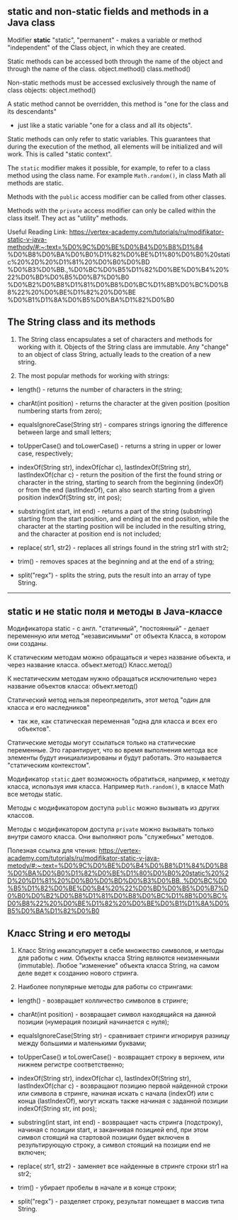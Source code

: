 ## static and non-static fields and methods in a Java class
Modifier **static** 
"static", "permanent" - makes a variable or method "independent" of the Class object,
in which they are created.

Static methods can be accessed both through the name of the object and through the name of the class.
object.method()
class.method()

Non-static methods must be accessed exclusively through the name of class objects:
object.method()

A static method cannot be overridden, this method is "one for the class and its descendants"
- just like a static variable "one for a class and all its objects".

Static methods can only refer to static variables. This guarantees
that during the execution of the method, all elements will be initialized and will work.
This is called "static context".

The ``static`` modifier makes it possible, for example, to refer to a class method using the class name. For example
``Math.random()``, in class Math all methods are static.

Methods with the ``public`` access modifier can be called from other classes.

Methods with the ``private`` access modifier can only be called within the class itself.
They act as "utility" methods.

Useful Reading Link:
https://vertex-academy.com/tutorials/ru/modifikator-static-v-java-methody/#:~:text=%D0%9C%D0%BE%D0%B4%D0%B8%D1%84 %D0%B8%D0%BA%D0%B0%D1%82%D0%BE%D1%80%D0%B0%20static%20%2D%20%D1%81%20%D0%B0%D0%BD %D0%B3%D0%BB.,%D0%BC%D0%B5%D1%82%D0%BE%D0%B4%20%22%D0%BD%D0%B5%D0%B7%D0%B0 %D0%B2%D0%B8%D1%81%D0%B8%D0%BC%D1%8B%D0%BC%D0%B8%22%20%D0%BE%D1%82%20%D0%BE %D0%B1%D1%8A%D0%B5%D0%BA%D1%82%D0%B0

## The String class and its methods

1. The String class encapsulates a set of characters and methods for working with it.
   Objects of the String class are immutable. Any "change" to an object of class String,
   actually leads to the creation of a new string.

2. The most popular methods for working with strings:

- length() - returns the number of characters in the string;

- charAt(int position) - returns the character at the given position (position numbering starts from zero);

- equalsIgnoreCase(String str) - compares strings ignoring the difference between large and small letters;

- toUpperCase() and toLowerCase() - returns a string in upper or lower case, respectively;

- indexOf(String str), indexOf(char c), lastIndexOf(String str), lastIndexOf(char c) - return the position of the first
  the found string or character in the string, starting to search from the beginning (indexOf) or from the end (lastIndexOf),
  can also search starting from a given position indexOf(String str, int pos);

- substring(int start, int end) - returns a part of the string (substring) starting from the start position,
  and ending at the end position, while the character at the starting position will be included in the resulting string,
  and the character at position end is not included;

- replace( str1, str2) - replaces all strings found in the string str1 with str2;

- trim() - removes spaces at the beginning and at the end of a string;

- split("regx") - splits the string, puts the result into an array of type String.

__________________________________

## static и не static поля и методы в Java-классе
Модификатора static - с англ. "статичный", "постоянный" - делает переменную или метод "независимыми" от объекта Класса,
в котором они созданы.

К статическим методам можно обращаться и через название объекта, и через название класса.
    объект.метод()
    Класс.метод()

К нестатическим методам нужно обращаться исключительно через название объектов класса:
    объект.метод()

Cтатический метод нельзя переопределить, этот метод "один для класса и его наследников" 
- так же, как статическая переменная "одна для класса и всех его объектов".

Cтатические методы могут ссылаться только на статические переменные. Это гарантирует, 
что во время выполнения метода все элементы будут инициализированы и будут работать. 
Это называется "статическим контекстом".

Модификатор ``static`` дает возможность обратиться, например, к методу класса, используя имя класса. Например
``Math.random()``, в классе Math все методы static.

Методы с модификатором доступа ``public`` можно вызывать из других классов.

Методы с модификатором доступа ``private`` можно вызывать только внутри самого класса.
Они выполняют роль "служебных" методов.

Полезная ссылка для чтения:
https://vertex-academy.com/tutorials/ru/modifikator-static-v-java-metody/#:~:text=%D0%9C%D0%BE%D0%B4%D0%B8%D1%84%D0%B8%D0%BA%D0%B0%D1%82%D0%BE%D1%80%D0%B0%20static%20%2D%20%D1%81%20%D0%B0%D0%BD%D0%B3%D0%BB.,%D0%BC%D0%B5%D1%82%D0%BE%D0%B4%20%22%D0%BD%D0%B5%D0%B7%D0%B0%D0%B2%D0%B8%D1%81%D0%B8%D0%BC%D1%8B%D0%BC%D0%B8%22%20%D0%BE%D1%82%20%D0%BE%D0%B1%D1%8A%D0%B5%D0%BA%D1%82%D0%B0

## Класс String и его методы

1. Класс String инкапсулирует в себе множество символов, и методы для работы с ним.
   Объекты класса String являются неизменными (immutable). Любое "изменение" объекта класса String,
   на самом деле ведет к созданию нового стринга.

2. Наиболее популярные методы для работы со стрингами:

- length() - возвращает колличество символов в стринге;

- charAt(int position) - возвращает символ находящийся на данной позиции (нумерация позиций начинается с нуля);

- equalsIgnoreCase(String str) - сравнивает стринги игнорируя разницу между большими и маленькими буквами;

- toUpperCase() и toLowerCase() - возвращает строку в верхнем, или нижнем регистре соответственно;

- indexOf(String str), indexOf(char c), lastIndexOf(String str), lastIndexOf(char c) - возвращают позицию первой
  найденной строки или символа в стринге, начиная искать с начала (indexOf) или с конца (lastIndexOf),
  могут искать также начиная с заданной позиции indexOf(String str, int pos);

- substring(int start, int end) - возвращает часть стринга (подстроку), начиная с позиции start,
  и заканчивая позицией end, при этом символ стоящий на стартовой позиции будет включен в результирующую строку,
  а символ стоящий на позиции end не включен;

- replace( str1, str2) - заменяет все найденные в стринге строки str1 на str2;

- trim() - убирает пробелы в начале и в конце строки;

- split("regx") - разделяет строку, результат помещает в массив типа String.
